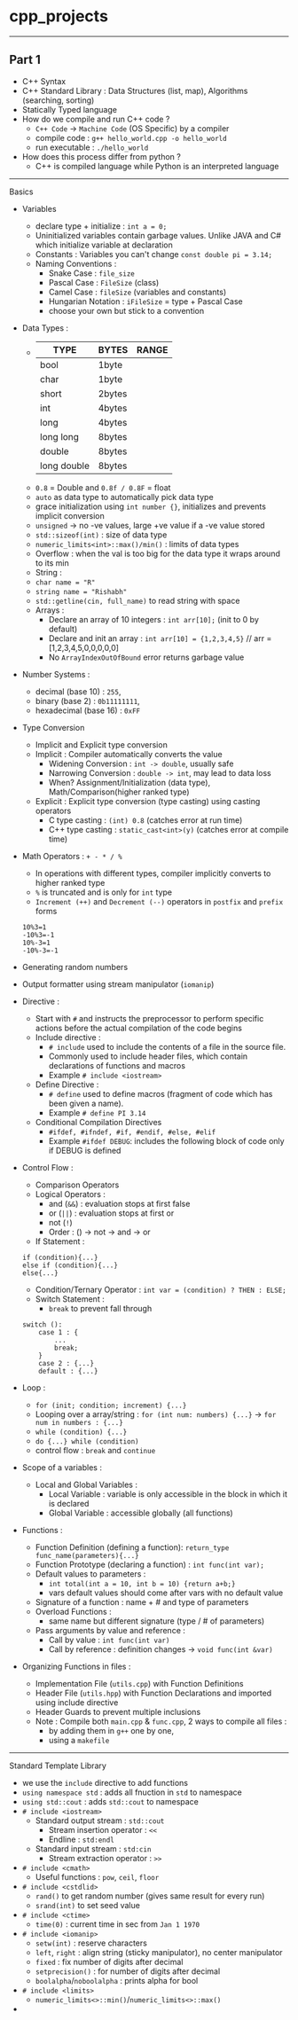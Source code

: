 # cpp_projects

---
## Part 1 
- C++ Syntax
- C++ Standard Library : Data Structures (list, map), Algorithms (searching, sorting)
- Statically Typed language 
- How do we compile and run C++ code ? 
	- `C++ Code` -> `Machine Code` (OS Specific) by a compiler
	- compile code : `g++ hello_world.cpp -o hello_world`
    - run executable : `./hello_world`
- How does this process differ from python ? 
    - C++ is compiled language while Python is an interpreted language 

---
Basics 
- Variables 
    - declare type + initialize : `int a = 0;`
    - Uninitialized variables contain garbage values. Unlike JAVA and C# which initialize variable at declaration
    - Constants : Variables you can't change `const double pi = 3.14;`
    - Naming Conventions : 
        - Snake Case : `file_size`
        - Pascal Case : `FileSize` (class)
        - Camel Case : `fileSize` (variables and constants)
        - Hungarian Notation : `iFileSize` = type + Pascal Case
        - choose your own but stick to a convention

- Data Types :
    - TYPE          | BYTES  | RANGE |
      ---           | ---    | ---   |
      bool          | 1byte  | 
      char          | 1byte  | 
      short         | 2bytes | 
      int           | 4bytes | 
      long          | 4bytes | 
      long long     | 8bytes | 
      double        | 8bytes |  
      long double   | 8bytes | 
    - `0.8` = Double and `0.8f / 0.8F` = float
    - `auto` as data type to automatically pick data type
    - grace initialization using `int number {}`, initializes and prevents implicit conversion
    - `unsigned` -> no -ve values, large +ve value if a -ve value stored  
    - `std::sizeof(int)` : size of data type 
    - `numeric_limits<int>::max()/min()` : limits of data types 
    - Overflow : when the val is too big for the data type it wraps around to its min
    - String :
    - `char name = "R"`
    - `string name = "Rishabh"`
    - `std::getline(cin, full_name)` to read string with space
    - Arrays : 
        - Declare an array of 10 integers : `int arr[10];` (init to 0 by default)
        - Declare and init an array : `int arr[10] = {1,2,3,4,5}` // arr = [1,2,3,4,5,0,0,0,0,0]
        - No `ArrayIndexOutOfBound` error returns garbage value 

- Number Systems :
    - decimal (base 10) : `255`, 
    - binary (base 2) : `0b11111111`, 
    - hexadecimal (base 16) : `0xFF`

- Type Conversion 
    - Implicit and Explicit type conversion 
    - Implicit : Compiler automatically converts the value
        - Widening Conversion : `int -> double`, usually safe 
        - Narrowing Conversion : `double -> int`, may lead to data loss 
        - When? Assignment/Initialization (data type), Math/Comparison(higher ranked type)
    - Explicit : Explicit type conversion (type casting) using casting operators
        - C type casting : `(int) 0.8` (catches error at run time)
        - C++ type casting : `static_cast<int>(y)` (catches error at compile time)


- Math Operators : `+ - * / %`
    - In operations with different types, compiler implicitly converts to higher ranked type
    - `%` is truncated and is only for `int` type
    - `Increment (++)` and `Decrement (--)` operators in `postfix` and `prefix` forms 
    ```
    10%3=1
    -10%3=-1
    10%-3=1
    -10%-3=-1
    ```

- Generating random numbers 

- Output formatter using stream manipulator (`iomanip`)

- Directive : 
    - Start with `#` and instructs the preprocessor to perform specific actions before the actual compilation of the code begins
    - Include directive : 
        - `# include` used to include the contents of a file in the source file. 
        - Commonly used to include header files, which contain declarations of functions and macros
        - Example `# include <iostream>`
    - Define Directive : 
        - `# define` used to define macros (fragment of code which has been given a name). 
        - Example `# define PI 3.14`
    - Conditional Compilation Directives 
        - `#ifdef, #ifndef, #if, #endif, #else, #elif`
        - Example `#ifdef DEBUG`: includes the following block of code only if DEBUG is defined


- Control Flow : 
    - Comparison Operators 
    - Logical Operators : 
        - and (`&&`) : evaluation stops at first false 
        - or (`||`) : evaluation stops at first or
        - not (`!`) 
        - Order : () -> not -> and -> or
    - If Statement : 
    ```
    if (condition){...} 
    else if (condition){...} 
    else{...}
    ```
    - Condition/Ternary Operator : `int var = (condition) ? THEN : ELSE;` 
    - Switch Statement : 
        - `break` to prevent fall through 
    ```
    switch (): 
        case 1 : {
            ...
            break;
        } 
        case 2 : {...}
        default : {...}
    ```

- Loop : 
    - `for (init; condition; increment) {...}` 
    - Looping over a array/string : `for (int num: numbers) {...}` -> `for num in numbers : {...}`
    - `while (condition) {...}`
    - `do {...} while (condition)`
    - control flow : `break` and `continue`

- Scope of a variables :
    - Local and Global Variables : 
        - Local Variable : variable is only accessible in the block in which it is declared
        - Global Variable : accessible globally (all functions) 

- Functions : 
    - Function Definition (defining a function): `return_type func_name(parameters){...}`
    - Function Prototype (declaring a function) : `int func(int var);` 
    - Default values to parameters : 
        - `int total(int a = 10, int b = 10) {return a+b;}`
        - vars default values should come after vars with no default value 
    - Signature of a function : name + # and type of parameters
    - Overload Functions : 
        - same name but different signature (type / # of parameters)
    - Pass arguments by value and reference : 
        - Call by value : `int func(int var)` 
        - Call by reference : definition changes -> `void func(int &var)`

- Organizing Functions in files : 
    - Implementation File (`utils.cpp`) with Function Definitions 
    - Header File (`utils.hpp`) with Function Declarations and imported using include directive 
    - Header Guards to prevent multiple inclusions
    - Note : Compile both `main.cpp` & `func.cpp`, 2 ways to compile all files : 
        - by adding them in `g++` one by one, 
        - using a `makefile`

---
Standard Template Library
- we use the `include` directive to add functions
- `using namespace std` : adds all fnuction in `std` to namespace
- `using std::cout` : adds `std::cout` to namespace
- `# include <iostream>`
    - Standard output stream : `std::cout` 
        - Stream insertion operator : `<<`
        - Endline : `std:endl`
    - Standard input stream : `std:cin`
        - Stream extraction operator : `>>`
- `# include <cmath>`
    - Useful functions : `pow`, `ceil`, `floor` 
- `# include <cstdlid>`
    - `rand()` to get random number (gives same result for every run)
    - `srand(int)` to set seed value 
- `# include <ctime>`
    - `time(0)` : current time in sec from `Jan 1 1970`
- `# include <iomanip>`
    - `setw(int)` : reserve characters
    - `left`, `right` : align string (sticky manipulator), no center manipulator 
    - `fixed` : fix number of digits after decimal 
    - `setprecision()` : for number of digits after decimal 
    - `boolalpha`/`noboolalpha` : prints alpha for bool
- `# include <limits>`
    - `numeric_limits<>::min()`/`numeric_limits<>::max()`
-

